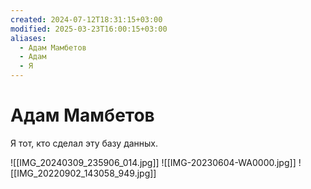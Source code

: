 ```yaml
---
created: 2024-07-12T18:31:15+03:00
modified: 2025-03-23T16:00:15+03:00
aliases:
  - Адам Мамбетов
  - Адам
  - Я
---
```


# Адам Мамбетов

Я тот, кто сделал эту базу данных.

![[IMG_20240309_235906_014.jpg]]
![[IMG-20230604-WA0000.jpg]]
![[IMG_20220902_143058_949.jpg]]
